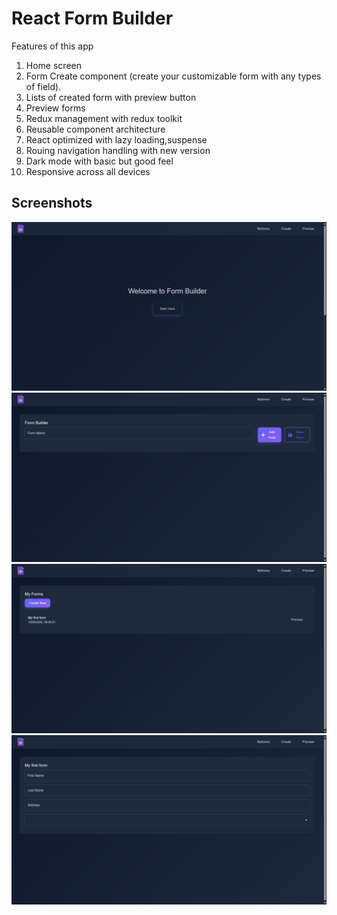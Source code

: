 
# React Form Builder

Features of this app

 1. Home screen 
2. Form Create component (create your customizable form with any types of field).
3. Lists of created form with preview button
 4. Preview forms
 5. Redux management with redux toolkit
 6. Reusable component architecture
 7. React optimized with lazy loading,suspense
 8. Rouing navigation handling with new version
 9. Dark mode with basic but good feel
 10. Responsive across all devices
## Screenshots

<img src="https://github.com/deepakkumar9470/React-Form-Builder/blob/main/public/images/Form_Builder_1.png" alt="home page">

<img src="https://github.com/deepakkumar9470/React-Form-Builder/blob/main/public/images/Form_Builder_2.png" alt="form create page">


<img src="https://github.com/deepakkumar9470/React-Form-Builder/blob/main/public/images/Form_Builder_3.png" alt="forms list page">


<img src="https://github.com/deepakkumar9470/React-Form-Builder/blob/main/public/images/Form_Builder_4.png" alt="form preview page">

